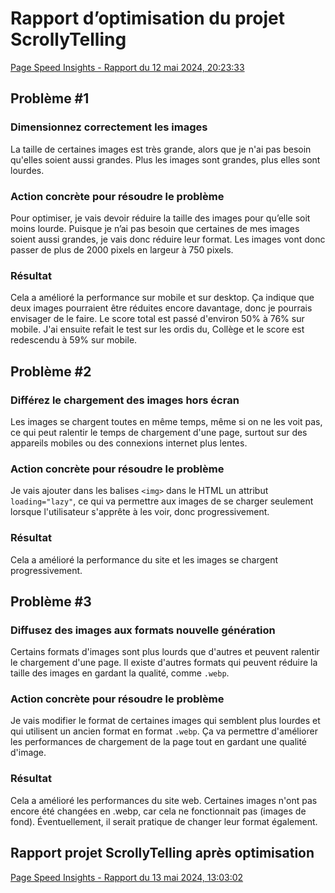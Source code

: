 # Rapport d’optimisation du projet ScrollyTelling

[Page Speed Insights - Rapport du 12 mai 2024, 20:23:33](https://pagespeed.web.dev/analysis/https-delphine-tim-momo-com/h6nzvjqsj1?form_factor=mobile)

## Problème #1

### Dimensionnez correctement les images

La taille de certaines images est très grande, alors que je n'ai pas besoin qu'elles soient aussi grandes. Plus les images sont grandes, plus elles sont lourdes.

### Action concrète pour résoudre le problème

Pour optimiser, je vais devoir réduire la taille des images pour qu’elle soit moins lourde. Puisque je n’ai pas besoin que certaines de mes images soient aussi grandes, je vais donc réduire leur format. Les images vont donc passer de plus de 2000 pixels en largeur à 750 pixels.

### Résultat
Cela a amélioré la performance sur mobile et sur desktop. Ça indique que deux images pourraient être réduites encore davantage, donc je pourrais envisager de le faire. Le score total est passé d'environ 50% à 76% sur mobile. J'ai ensuite refait le test sur les ordis du, Collège et le score est redescendu à 59% sur mobile.

## Problème #2

### Différez le chargement des images hors écran

Les images se chargent toutes en même temps, même si on ne les voit pas, ce qui peut ralentir le temps de chargement d'une page, surtout sur des appareils mobiles ou des connexions internet plus lentes.

### Action concrète pour résoudre le problème

Je vais ajouter dans les balises `<img>` dans le HTML un attribut `loading="lazy"`, ce qui va permettre aux images de se charger seulement lorsque l'utilisateur s'apprête à les voir, donc progressivement.

### Résultat
Cela a amélioré la performance du site et les images se chargent progressivement.

## Problème #3

### Diffusez des images aux formats nouvelle génération

Certains formats d'images sont plus lourds que d'autres et peuvent  ralentir le chargement d'une page. Il existe d'autres formats qui peuvent réduire la taille des images en gardant la qualité, comme `.webp`.

### Action concrète pour résoudre le problème

Je vais modifier le format de certaines images qui semblent plus lourdes et qui utilisent un ancien format en format `.webp`. Ça va permettre d'améliorer les performances de chargement de la page tout en gardant une qualité d'image.

### Résultat
Cela a amélioré les performances du site web. Certaines images n'ont pas encore été changées en .webp, car cela ne fonctionnait pas (images de fond). Éventuellement, il serait pratique de changer leur format également.

## Rapport projet ScrollyTelling après optimisation

[Page Speed Insights - Rapport du 13 mai 2024, 13:03:02](https://pagespeed.web.dev/analysis/https-delphine-tim-momo-com/6mee6d0p3s?form_factor=desktop)